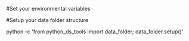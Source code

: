 
#Set your environmental variables

#Setup your data folder structure

python -c 'from python_ds_tools import data_folder; data_folder.setup()'